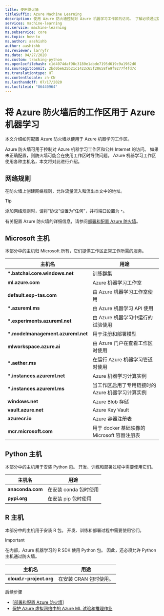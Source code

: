 ```yaml
---
title: 使用防火墙
titleSuffix: Azure Machine Learning
description: 使用 Azure 防火墙控制对 Azure 机器学习工作区的访问。 了解必须通过防火墙才能使 Azure 机器学习正常运行的主机。
services: machine-learning
ms.service: machine-learning
ms.subservice: core
ms.topic: how-to
ms.author: aashishb
author: aashishb
ms.reviewer: larryfr
ms.date: 04/27/2020
ms.custom: tracking-python
ms.openlocfilehash: c1d4074daf98c3180e1abde7195d619c9a1962d0
ms.sourcegitcommit: 2bd0be625b21c1422c65f20658fe9f9277f4fd7c
ms.translationtype: HT
ms.contentlocale: zh-CN
ms.lasthandoff: 07/17/2020
ms.locfileid: "86440964"
---
```

# <a name="use-workspace-behind-azure-firewall-for-azure-machine-learning"></a>将 Azure 防火墙后的工作区用于 Azure 机器学习

本文介绍如何配置 Azure 防火墙以便用于 Azure 机器学习工作区。

Azure 防火墙可用于控制对 Azure 机器学习工作区和公共 Internet 的访问。 如果未正确配置，则防火墙可能会在使用工作区时导致问题。 Azure 机器学习工作区使用各种主机名，本文将对此进行介绍。

## <a name="network-rules"></a>网络规则

在防火墙上创建网络规则，允许流量流入和流出本文中的地址。

> [!TIP]
> 添加网络规则时，请将“协议”设置为“任何”，并将端口设置为 `*`。
>
> 有关配置 Azure 防火墙的详细信息，请参阅[部署和配置 Azure 防火墙](../firewall/tutorial-firewall-deploy-portal.md#configure-a-network-rule)。

## <a name="microsoft-hosts"></a>Microsoft 主机

本部分中的主机归 Microsoft 所有，它们提供工作区正常工作所需的服务。

| **主机名** | **用途** |
| ---- | ---- |
| **\*.batchai.core.windows.net** | 训练群集 |
| **ml.azure.com** | Azure 机器学习工作室 |
| **default.exp-tas.com** | 由 Azure 机器学习工作室使用 |
| **\*.azureml.ms** | 由 Azure 机器学习 API 使用 |
| **\*.experiments.azureml.net** | 由 Azure 机器学习中运行的试验使用|
| **\*.modelmanagement.azureml.net** | 用于注册和部署模型|
| **mlworkspace.azure.ai** | 由 Azure 门户在查看工作区时使用 |
| **\*.aether.ms** | 在运行 Azure 机器学习管道时使用 |
| **\*.instances.azureml.net** | Azure 机器学习计算实例 |
| **\*.instances.azureml.ms** | 当工作区启用了专用链接时的 Azure 机器学习计算实例 |
| **windows.net** | Azure Blob 存储 |
| **vault.azure.net** | Azure Key Vault |
| **azurecr.io** | Azure 容器注册表 |
| **mcr.microsoft.com** | 用于 docker 基础映像的 Microsoft 容器注册表 |

## <a name="python-hosts"></a>Python 主机

本部分中的主机用于安装 Python 包。 开发、训练和部署过程中需要使用它们。 

| **主机名** | **用途** |
| ---- | ---- |
| **anaconda.com** | 在安装 conda 包时使用 |
| **pypi.org** | 在安装 pip 包时使用 |

## <a name="r-hosts"></a>R 主机

本部分中的主机用于安装 R 包。 开发、训练和部署过程中需要使用它们。

> [!IMPORTANT]
> 在内部，Azure 机器学习的 R SDK 使用 Python 包。 因此，还必须允许 Python 主机通过防火墙。

| **主机名** | **用途** |
| ---- | ---- |
| **cloud.r-project.org** | 在安装 CRAN 包时使用。 |

后续步骤

* [[部署和配置 Azure 防火墙](../firewall/tutorial-firewall-deploy-portal.md)]
* [保护 Azure 虚拟网络中的 Azure ML 试验和推理作业](how-to-enable-virtual-network.md)
